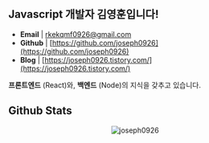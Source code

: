 <h2>Javascript 개발자 <b>김영훈</b>입니다!</h2>


- **Email** |  rkekqmf0926@gmail.com
- **Github** | [https://github.com/joseph0926](https://github.com/joseph0926)
- **Blog** | [https://joseph0926.tistory.com/](https://joseph0926.tistory.com/)

**프론트엔드** (React)와, **백엔드** (Node)의 지식을 갖추고 있습니다.

<h2>Github Stats</h2>

<p align="center"> <img src="https://github-readme-stats.vercel.app/api?username=joseph0926&show_icons=true&theme=gotham" alt="joseph0926" />

